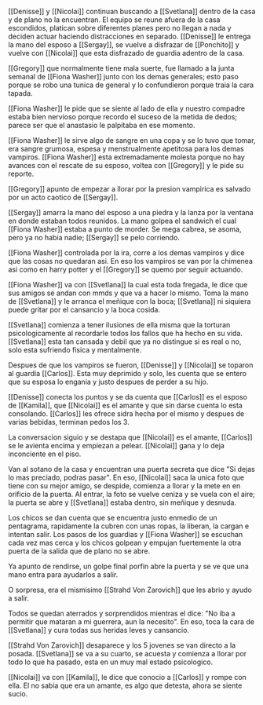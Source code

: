 [[Denisse]] y [[Nicolai]] continuan buscando a [[Svetlana]] dentro de la casa y de plano no la encuentran.
El equipo se reune afuera de la casa escondidos, platican sobre diferentes planes pero no llegan a nada y deciden actuar haciendo distracciones en separado.
[[Denisse]] le entrega la mano del esposo a [[Sergay]], se vuelve a disfrazar de [[Ponchito]] y vuelve con [[Nicolai]] que esta disfrazado de guardia adentro de la casa.

[[Gregory]] que normalmente tiene mala suerte, fue llamado a la junta semanal de [[Fiona Washer]] junto con los demas generales; esto paso porque se robo una tunica de general y lo confundieron porque traia la cara tapada.

[[Fiona Washer]] le pide que se siente al lado de ella y nuestro compadre estaba bien nervioso porque recordo el suceso de la metida de dedos; parece ser que el anastasio le palpitaba en ese momento.

[[Fiona Washer]] le sirve algo de sangre en una copa y se lo tuvo que tomar, era sangre grumosa, espesa y menstrualmente apetitosa para los demas vampiros.
[[Fiona Washer]] esta extremadamente molesta porque no hay avances con el rescate de su esposo, voltea con [[Gregory]] y le pide su reporte.

[[Gregory]] apunto de empezar a llorar por la presion vampirica es salvado por un acto caotico de [[Sergay]].

[[Sergay]] amarra la mano del esposo a una piedra y la lanza por la ventana en donde estaban todos reunidos. La mano golpea el sandwich el cual [[Fiona Washer]] estaba a punto de morder. Se mega cabrea, se asoma, pero ya no habia nadie; [[Sergay]] se pelo corriendo.

[[Fiona Washer]] controlada por la ira, corre a los demas vampiros y dice que las cosas no quedaran asi.
En eso los vampiros se van por la chimenea asi como en harry potter y el [[Gregory]] se quemo por seguir actuando.

[[Fiona Washer]] va con [[Svetlana]] la cual esta toda fregada, le dice que sus amigos se andan con mmds y que va a hacer lo mismo. Toma la mano de [[Svetlana]] y le arranca el meñique con la boca; [[Svetlana]] ni siquiera puede gritar por el cansancio y la boca cosida.

[[Svetlana]] comienza a tener ilusiones de ella misma que la torturan psicologicamente al recordarle todos los fallos que ha hecho en su vida. [[Svetlana]] esta tan cansada y debil que ya no distingue si es real o no, solo esta sufriendo fisica y mentalmente.

Despues de que los vampiros se fueron, [[Denisse]] y [[Nicolai]] se toparon al guardia [[Carlos]]. Esta muy deprimido y solo, les cuenta que se entero que su esposa lo engania y justo despues de perder a su hijo.

[[Denisse]] conecta los puntos y se da cuenta que [[Carlos]] es el esposo de [[Kamila]], que [[Nicolai]] es el amante y que sin darse cuenta lo esta consolando. [[Carlos]] les ofrece sidra hecha por el mismo y despues de varias bebidas, terminan pedos los 3.

La conversacion siguio y se destapa que [[Nicolai]] es el amante, [[Carlos]] se le avienta encima y empiezan a pelear. [[Nicolai]] gana y lo deja inconciente en el piso.

Van al sotano de la casa y encuentran una puerta secreta que dice "Si dejas lo mas preciado, podras pasar". En eso, [[Nicolai]] saca la unica foto que tiene con su mejor amigo, se despide, comienza a llorar y la mete en en orificio de la puerta.
Al entrar, la foto se vuelve ceniza y se vuela con el aire; la puerta se abre y [[Svetlana]] estaba dentro, sin meñique y desnuda.

Los chicos se dan cuenta que se encuentra justo enmedio de un pentagrama, rapidamente la cubren con unas ropas, la liberan, la cargan e intentan salir.
Los pasos de los guardias y [[Fiona Washer]] se escuchan cada vez mas cerca y los chicos golpean y empujan fuertemente la otra puerta de la salida que de plano no se abre.

Ya apunto de rendirse, un golpe final porfin abre la puerta y se ve que una mano entra para ayudarlos a salir.

O sorpresa, era el mismisimo [[Strahd Von Zarovich]] que les abrio y ayudo a salir.

Todos se quedan aterrados y sorprendidos mientras el dice: "No iba a permitir que mataran a mi guerrera, aun la necesito". En eso, toca la cara de [[Svetlana]] y cura todas sus heridas leves y cansancio.

[[Strahd Von Zarovich]] desaparece y los 5 jovenes se van directo a la posada. [[Svetlana]] se va a su cuarto, se acuesta y comienza a llorar por todo lo que ha pasado, esta en un muy mal estado psicologico.

[[Nicolai]] va con [[Kamila]], le dice que conocio a [[Carlos]] y rompe con ella. El no sabia que era un amante, es algo que detesta, ahora se siente sucio.